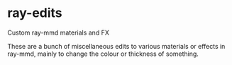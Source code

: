 # ray-edits
Custom ray-mmd materials and FX

These are a bunch of miscellaneous edits to various materials or effects in ray-mmd, mainly to change the colour or thickness of something.